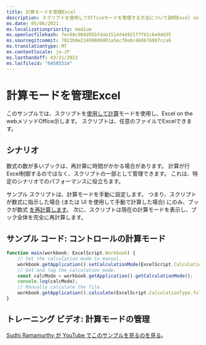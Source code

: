 ```yaml
---
title: 計算モードを管理Excel
description: スクリプトを使用してOfficeモードを管理する方法について説明Excel on the web。
ms.date: 05/06/2021
ms.localizationpriority: medium
ms.openlocfilehash: fec88c904d95bfdab1514d44921f7fb1c6e9dd35
ms.sourcegitcommit: 7023b9e23499806901a5ecf8ebc460b76887cca6
ms.translationtype: MT
ms.contentlocale: ja-JP
ms.lasthandoff: 03/31/2022
ms.locfileid: "64585514"
---
```

# <a name="manage-calculation-mode-in-excel"></a>計算モードを管理Excel

このサンプルでは、スクリプトを[使用して計算](/javascript/api/office-scripts/excelscript/excelscript.calculationmode)モードを使用し、Excel on the webメソッドOffice示します。 スクリプトは、任意のファイルでExcelできます。

## <a name="scenario"></a>シナリオ

数式の数が多いブックは、再計算に時間がかかる場合があります。 計算が行Excel制御するのではなく、スクリプトの一部として管理できます。 これは、特定のシナリオでのパフォーマンスに役立ちます。

サンプル スクリプトは、計算モードを手動に設定します。 つまり、スクリプトが数式に指示した場合 (または UI を使用して手動で計算した場合) にのみ、ブックが数式 [を再計算します](https://support.microsoft.com/office/73fc7dac-91cf-4d36-86e8-67124f6bcce4)。 次に、スクリプトは現在の計算モードを表示し、ブック全体を完全に再計算します。

## <a name="sample-code-control-calculation-mode"></a>サンプル コード: コントロールの計算モード

```TypeScript
function main(workbook: ExcelScript.Workbook) {
    // Set the calculation mode to manual.
    workbook.getApplication().setCalculationMode(ExcelScript.CalculationMode.manual);
    // Get and log the calculation mode.
    const calcMode = workbook.getApplication().getCalculationMode();    
    console.log(calcMode);
    // Manually calculate the file.
    workbook.getApplication().calculate(ExcelScript.CalculationType.full);
}
```

## <a name="training-video-manage-calculation-mode"></a>トレーニング ビデオ: 計算モードの管理

[Sudhi Ramamurthy が YouTube でこのサンプルを見るのを見る](https://youtu.be/iw6O8QH01CI)。
